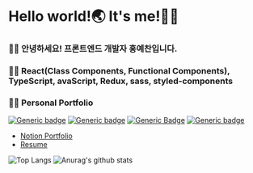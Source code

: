 # Hello world!🌏 It's me!🙋‍♂

### 👨‍💻 **안녕하세요! 프론트엔드 개발자 홍예찬입니다.**<br>
### 👨‍🏫 **React(Class Components, Functional Components), TypeScript, avaScript, Redux, sass, styled-components**


### 👨‍🏫 **Personal Portfolio**<br>
[![Generic badge](https://img.shields.io/badge/-white?style=for-the-badge&logo=gmail&labelColor=white)](mailto:h19960626@gmail.com) 
[![Generic badge](https://img.shields.io/badge/-white?style=for-the-badge&logo=notion&labelColor=black)](https://www.notion.so/b7ca3180716d48cd9f0169a9dc323c69) 
[![Generic Badge](http://img.shields.io/badge/-V?style=for-the-badge&link=https://velog.io/@hayyim0626)](https://velog.io/@hayyim0626)
[![Generic badge](https://img.shields.io/badge/-whiteF?style=for-the-badge&logo=About.me&labelColor=#00A98F)](https://github.com/hayyim0626/hayyim0626/files/5833509/RESUME.pdf)
  

- [Notion Portfolio](https://www.notion.so/b7ca3180716d48cd9f0169a9dc323c69)
- [Resume](https://github.com/hayyim0626/hayyim0626/files/5833509/RESUME.pdf)

![Top Langs](https://github-readme-stats.vercel.app/api/top-langs/?username=hayyim0626&layout=compact&theme=buefy&hide_border=true)  ![Anurag's github stats](https://github-readme-stats.vercel.app/api?username=hayyim0626&theme=buefy&show_icons=true&hide_title=true&hide=issues&hide_border=true) 



